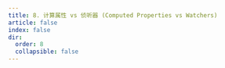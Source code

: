 ```yaml
---
title: 8. 计算属性 vs 侦听器 (Computed Properties vs Watchers)
article: false
index: false
dir:
  order: 8
  collapsible: false
---
```


